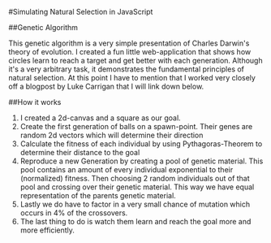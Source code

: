 #Simulating Natural Selection in JavaScript

##Genetic Algorithm

This genetic algorithm is a very simple presentation of Charles Darwin's theory of evolution. I created a fun little web-application that shows how circles learn to reach a target and get better with each generation. Although it's a very arbitrary task, it demonstrates the fundamental principles of natural selection. At this point I have to mention that I worked very closely off a blogpost by Luke Carrigan that I will link down below. 

##How it works

1. I created a 2d-canvas and a square as our goal.
2. Create the first generation of balls on a spawn-point. Their genes are random 2d vectors which will determine their direction
3. Calculate the fitness of each individual by using Pythagoras-Theorem to determine their distance to the goal
4. Reproduce a new Generation by creating a pool of genetic material. This pool contains an amount of every individual exponential to their (normalized) fitness. Then choosing 2 random individuals out of that pool and crossing over their genetic material. This way we have equal representation of the parents genetic material.
5. Lastly we do have to factor in a very small chance of mutation which occurs in 4% of the crossovers.
6. The last thing to do is watch them learn and reach the goal more and more efficiently.

